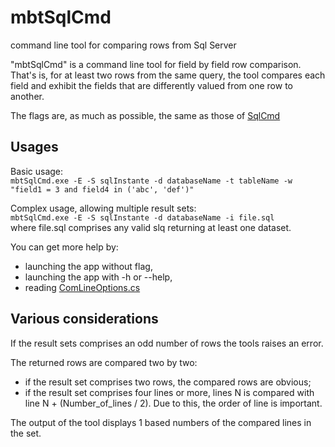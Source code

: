 # mbtSqlCmd
command line tool for comparing rows from Sql Server

"mbtSqlCmd" is a command line tool for field by field row comparison. That's is, for at least two rows from the same query, the tool compares each field and exhibit the fields that are differently valued from one row to another.

The flags are, as much as possible, the same as those of [SqlCmd](https://msdn.microsoft.com/en-us/library/ms162773%28v=sql.120%29.aspx)

## Usages

Basic usage:  
`mbtSqlCmd.exe -E -S sqlInstante -d databaseName -t tableName -w "field1 = 3 and field4 in ('abc', 'def')"`

Complex usage, allowing multiple result sets:  
`mbtSqlCmd.exe -E -S sqlInstante -d databaseName -i file.sql`  
where file.sql comprises any valid slq returning at least one dataset.

You can get more help by:
- launching the app without flag,
- launching the app with -h or --help,
- reading [ComLineOptions.cs](https://github.com/tschmit/mbtSqlCmd/blob/master/mbtSqlCmd/ComLineOptions.cs)

## Various considerations

If the result sets comprises an odd number of rows the tools raises an error.

The returned rows are compared two by two:
- if the result set comprises two rows, the compared rows are obvious;
- if the result set comprises four lines or more, lines N is compared with line N + (Number_of_lines / 2). Due to this, the order of line is important.

The output of the tool displays 1 based numbers of the compared lines in the set.
